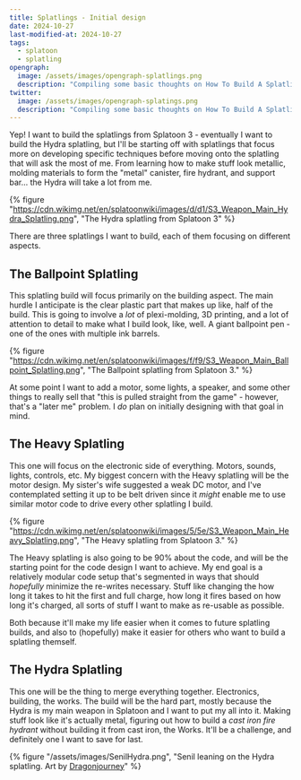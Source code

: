 ```yaml
---
title: Splatlings - Initial design
date: 2024-10-27
last-modified-at: 2024-10-27
tags:
  - splatoon
  - splatling
opengraph:
  image: /assets/images/opengraph-splatlings.png
  description: "Compiling some basic thoughts on How To Build A Splatling realistically."
twitter:
  image: /assets/images/opengraph-splatings.png
  description: "Compiling some basic thoughts on How To Build A Splatling realistically."
---
```


Yep! I want to build the splatlings from Splatoon 3 - eventually I want to build the Hydra splatling, but I'll be starting off with splatlings that focus more on developing specific techniques before moving onto the splatling that will ask the most of me. From learning how to make stuff look metallic, molding materials to form the "metal" canister, fire hydrant, and support bar... the Hydra will take a lot from me.

{% figure "https://cdn.wikimg.net/en/splatoonwiki/images/d/d1/S3_Weapon_Main_Hydra_Splatling.png", "The Hydra splatling from Splatoon 3" %}

There are three splatlings I want to build, each of them focusing on different aspects.

## The Ballpoint Splatling

This splatling build will focus primarily on the building aspect. The main hurdle I anticipate is the clear plastic part that makes up like, half of the build. This is going to involve a *lot* of plexi-molding, 3D printing, and a lot of attention to detail to make what I build look, like, well. A giant ballpoint pen - one of the ones with multiple ink barrels.

{% figure "https://cdn.wikimg.net/en/splatoonwiki/images/f/f9/S3_Weapon_Main_Ballpoint_Splatling.png", "The Ballpoint splatling from Splatoon 3." %}

At some point I want to add a motor, some lights, a speaker, and some other things to really sell that "this is pulled straight from the game" - however, that's a "later me" problem. I *do* plan on initially designing with that goal in mind.

## The Heavy Splatling

This one will focus on the electronic side of everything. Motors, sounds, lights, controls, etc. My biggest concern with the Heavy splatling will be the motor design. My sister's wife suggested a weak DC motor, and I've contemplated setting it up to be belt driven since it *might* enable me to use similar motor code to drive every other splatling I build.

{% figure "https://cdn.wikimg.net/en/splatoonwiki/images/5/5e/S3_Weapon_Main_Heavy_Splatling.png", "The Heavy splatling from Splatoon 3." %}

The Heavy splatling is also going to be 90% about the code, and will be the starting point for the code design I want to achieve. My end goal is a relatively modular code setup that's segmented in ways that should *hopefully* minimize the re-writes necessary. Stuff like changing the how long it takes to hit the first and full charge, how long it fires based on how long it's charged, all sorts of stuff I want to make as re-usable as possible.

Both because it'll make my life easier when it comes to future splatling builds, and also to (hopefully) make it easier for others who want to build a splatling themself.

## The Hydra Splatling

This one will be the thing to merge everything together. Electronics, building, the works. The build will be the hard part, mostly because the Hydra is my main weapon in Splatoon and I want to put my all into it. Making stuff look like it's actually metal, figuring out how to build a *cast iron fire hydrant* without building it from cast iron, the Works. It'll be a challenge, and definitely one I want to save for last.

{% figure "/assets/images/SenilHydra.png", "Senil leaning on the Hydra splatling. Art by [Dragonjourney](https://www.furaffinity.net/user/dragonjourney)" %}
